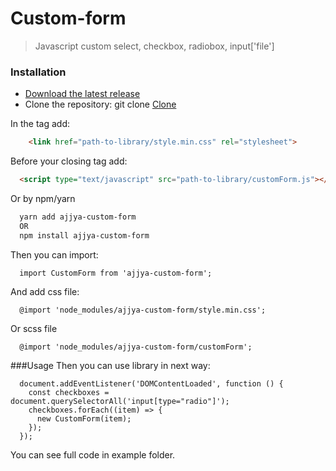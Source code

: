 # Custom-form
> Javascript custom select, checkbox, radiobox, input['file']

### Installation
* [Download the latest release](https://github.com/Ajjya/Custom-form/archive/master.zip)
* Clone the repository: git clone [Clone](https://github.com/Ajjya/Custom-form.git)

In the <head> tag add:
```html
	<link href="path-to-library/style.min.css" rel="stylesheet">
```

Before your closing <body> tag add:
```html
  <script type="text/javascript" src="path-to-library/customForm.js"></script>
```
Or by npm/yarn
```html
  yarn add ajjya-custom-form
  OR
  npm install ajjya-custom-form
```

Then you can import:
```
  import CustomForm from 'ajjya-custom-form';
```

And add css file:
```
  @import 'node_modules/ajjya-custom-form/style.min.css';
```

Or scss file
```
  @import 'node_modules/ajjya-custom-form/customForm';
```

###Usage
Then you can use library in next way:
```
  document.addEventListener('DOMContentLoaded', function () {
    const checkboxes = document.querySelectorAll('input[type="radio"]');
    checkboxes.forEach((item) => {
      new CustomForm(item);
    });
  });
```

You can see full code in example folder.